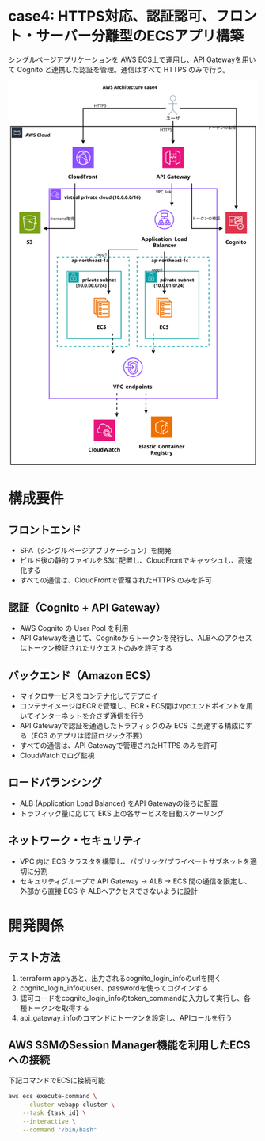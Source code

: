 # case4: HTTPS対応、認証認可、フロント・サーバー分離型のECSアプリ構築

シングルページアプリケーションを AWS ECS上で運用し、API Gatewayを用いて Cognito と連携した認証を管理。通信はすべて HTTPS のみで行う。

![Diagram](./aws_architecture.svg)

# 構成要件

## フロントエンド
- SPA（シングルページアプリケーション）を開発
- ビルド後の静的ファイルをS3に配置し、CloudFrontでキャッシュし、高速化する
- すべての通信は、CloudFrontで管理されたHTTPS のみを許可

## 認証（Cognito + API Gateway）
- AWS Cognito の User Pool を利用
- API Gatewayを通じて、Cognitoからトークンを発行し、ALBへのアクセスはトークン検証されたリクエストのみを許可する


## バックエンド（Amazon ECS）
- マイクロサービスをコンテナ化してデプロイ
- コンテナイメージはECRで管理し、ECR・ECS間はvpcエンドポイントを用いてインターネットを介さず通信を行う
- API Gatewayで認証を通過したトラフィックのみ ECS に到達する構成にする（ECS のアプリは認証ロジック不要）
- すべての通信は、API Gatewayで管理されたHTTPS のみを許可
- CloudWatchでログ監視

## ロードバランシング
- ALB (Application Load Balancer) をAPI Gatewayの後ろに配置
- トラフィック量に応じて EKS 上の各サービスを自動スケーリング

## ネットワーク・セキュリティ
- VPC 内に ECS クラスタを構築し、パブリック/プライベートサブネットを適切に分割
- セキュリティグループで API Gateway → ALB → ECS 間の通信を限定し、外部から直接 ECS や ALBへアクセスできないように設計

# 開発関係

## テスト方法

1. terraform applyあと、出力されるcognito_login_infoのurlを開く
2. cognito_login_infoのuser、passwordを使ってログインする
3. 認可コードをcognito_login_infoのtoken_commandに入力して実行し、各種トークンを取得する
4. api_gateway_infoのコマンドにトークンを設定し、APIコールを行う

## AWS SSMのSession Manager機能を利用したECSへの接続
下記コマンドでECSに接続可能
```bash
aws ecs execute-command \
    --cluster webapp-cluster \
    --task {task_id} \
    --interactive \
    --command "/bin/bash"
```